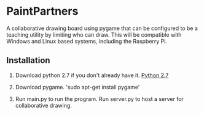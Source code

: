 PaintPartners
=============

A collaborative drawing board using pygame that can be configured to be a teaching utility by limiting who can draw. This will be compatible with Windows and Linux based systems, including the Raspberry Pi.

Installation
-------------

1. Download python 2.7 if you don't already have it. [Python 2.7](https://www.python.org/download/releases/2.7/)

2. Download pygame. 'sudo apt-get install pygame'

3. Run main.py to run the program. Run server.py to host a server for collaborative drawing.
